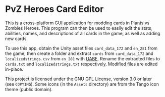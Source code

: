 # PvZ Heroes Card Editor
This is a cross-platform GUI application for modding cards in Plants vs Zombies Heroes.
This program can then be used to easily edit the stats, abilities, names, and
descriptions of all cards in the game, as well as adding new cards.

To use this app, obtain the Unity asset files `card_data_172` and `en_281` from the game,
then create a folder and extract `cards` from `card_data_172` and `localizedstrings.csv`
from `en_281` with [UABE](https://github.com/SeriousCache/UABE). Rename the extracted files
to `cards.txt` and `localizedstrings.txt` respectively. Modified files are edited in-place.

This project is licensed under the GNU GPL License, version 3.0 or later (see `COPYING`).
Some icons (in the `Assets` directory) are from the Tango icon theme (public domain).
